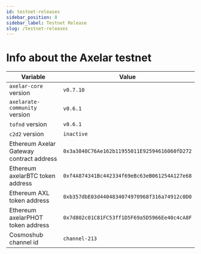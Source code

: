 ```yaml
---
id: testnet-releases
sidebar_position: 8
sidebar_label: Testnet Release
slug: /testnet-releases
---
```


# Info about the Axelar testnet

Variable  | Value
------------- | -------------
`axelar-core` version | `v0.7.10`
`axelarate-community` version | `v0.6.1`
`tofnd` version | `v0.6.1`
`c2d2` version | `inactive`
Ethereum Axelar Gateway contract address | `0x3a3840C76Ae162b11955011E92594616060fD272`
Ethereum axelarBTC token address | `0xf4A874341Bc442334f69eBc63eB061254A127e68`
Ethereum AXL token address | `0xb357dbE03d4404834074970968f316a74912c0D0`
Ethereum axelarPHOT token address | `0x7d802c01C81FC53ff1D5F69a5D5966Ee40c4cA8F`
Cosmoshub channel id | `channel-213`
